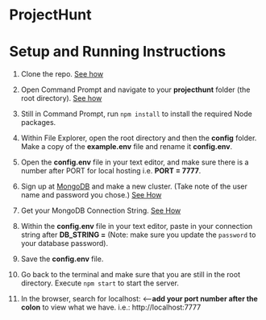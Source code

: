 # ProjectHunt

# Setup and Running Instructions

1. Clone the repo. [See how](https://docs.github.com/en/repositories/creating-and-managing-repositories/cloning-a-repository)

2. Open Command Prompt and navigate to your **projecthunt** folder (the root directory). [See how](https://www.howtogeek.com/659411/how-to-change-directories-in-command-prompt-on-windows-10/)

3. Still in Command Prompt, run ```npm install``` to install the required Node packages.

4. Within File Explorer, open the root directory and then the **config** folder. Make a copy of the **example.env** file and rename it **config.env**.

5. Open the **config.env** file in your text editor, and make sure there is a number after PORT for local hosting i.e. **PORT = 7777**.

6. Sign up at [MongoDB](https://www.mongodb.com/) and make a new cluster. (Take note of the user name and password you chose.) [See How](https://medium.com/featurepreneur/how-to-create-a-cluster-in-mongodb-28996662b3ac)

7. Get your MongoDB Connection String. [See How](https://www.mongodb.com/docs/guides/atlas/connection-string/)

8. Within the **config.env** file in your text editor, paste in your connection string after **DB_STRING =** (Note: make sure you update the `password` to your database password).

9. Save the **config.env** file.

10. Go back to the terminal and make sure that you are still in the root directory. Execute ```npm start``` to start the server. 

11. In the browser, search for localhost: <--**add your port number after the colon** to view what we have. i.e.: http://localhost:7777